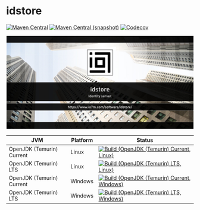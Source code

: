 idstore
===

[![Maven Central](https://img.shields.io/maven-central/v/com.io7m.idstore/com.io7m.idstore.svg?style=flat-square)](http://search.maven.org/#search%7Cga%7C1%7Cg%3A%22com.io7m.idstore%22)
[![Maven Central (snapshot)](https://img.shields.io/nexus/s/com.io7m.idstore/com.io7m.idstore?server=https%3A%2F%2Fs01.oss.sonatype.org&style=flat-square)](https://s01.oss.sonatype.org/content/repositories/snapshots/com/io7m/idstore/)
[![Codecov](https://img.shields.io/codecov/c/github/io7m-com/idstore.svg?style=flat-square)](https://codecov.io/gh/io7m-com/idstore)

![com.io7m.idstore](./src/site/resources/idstore.jpg?raw=true)

| JVM | Platform | Status |
|-----|----------|--------|
| OpenJDK (Temurin) Current | Linux | [![Build (OpenJDK (Temurin) Current, Linux)](https://img.shields.io/github/actions/workflow/status/io7m-com/idstore/main.linux.temurin.current.yml)](https://www.github.com/io7m-com/idstore/actions?query=workflow%3Amain.linux.temurin.current)|
| OpenJDK (Temurin) LTS | Linux | [![Build (OpenJDK (Temurin) LTS, Linux)](https://img.shields.io/github/actions/workflow/status/io7m-com/idstore/main.linux.temurin.lts.yml)](https://www.github.com/io7m-com/idstore/actions?query=workflow%3Amain.linux.temurin.lts)|
| OpenJDK (Temurin) Current | Windows | [![Build (OpenJDK (Temurin) Current, Windows)](https://img.shields.io/github/actions/workflow/status/io7m-com/idstore/main.windows.temurin.current.yml)](https://www.github.com/io7m-com/idstore/actions?query=workflow%3Amain.windows.temurin.current)|
| OpenJDK (Temurin) LTS | Windows | [![Build (OpenJDK (Temurin) LTS, Windows)](https://img.shields.io/github/actions/workflow/status/io7m-com/idstore/main.windows.temurin.lts.yml)](https://www.github.com/io7m-com/idstore/actions?query=workflow%3Amain.windows.temurin.lts)|
